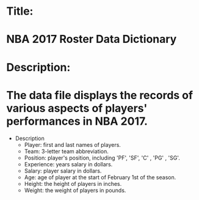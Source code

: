 # Title: 
#    NBA 2017 Roster Data Dictionary
# Description:
#    The data file displays the records of various aspects of players' performances in NBA 2017.


 * Description
    + Player: first and last names of players.
    + Team: 3-letter team abbreviation.
    + Position: player's position, including 'PF', 'SF', 'C' , 'PG' , 'SG'. 
    + Experience: years salary in dollars.
    + Salary: player salary in dollars.
    + Age: age of player at the start of February 1st of the season.
    + Height: the height of players in inches.
    + Weight: the weight of players in pounds.
    

    
